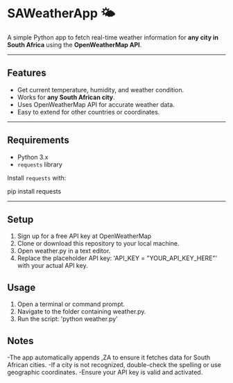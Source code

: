 # SAWeatherApp 🌤️

A simple Python app to fetch real-time weather information for **any city in South Africa** using the **OpenWeatherMap API**.

---

## Features
- Get current temperature, humidity, and weather condition.
- Works for **any South African city**.
- Uses OpenWeatherMap API for accurate weather data.
- Easy to extend for other countries or coordinates.

---

## Requirements
- Python 3.x
- `requests` library

Install `requests` with:

pip install requests

---

## Setup

1. Sign up for a free API key at OpenWeatherMap
2. Clone or download this repository to your local machine.
3. Open weather.py in a text editor.
4. Replace the placeholder API key: 'API_KEY = "YOUR_API_KEY_HERE"' with your actual API key.

## Usage

1. Open a terminal or command prompt.
2. Navigate to the folder containing weather.py.
3. Run the script: 'python weather.py'

## Notes

-The app automatically appends ,ZA to ensure it fetches data for South African cities.
-If a city is not recognized, double-check the spelling or use geographic coordinates.
-Ensure your API key is valid and activated.
